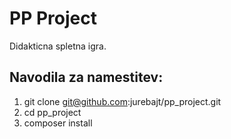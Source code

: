 PP Project
==========

Didakticna spletna igra.

Navodila za namestitev:
-----------------------

1. git clone git@github.com:jurebajt/pp_project.git
2. cd pp_project
3. composer install
